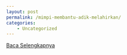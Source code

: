 ```yaml
---
layout: post
permalink: /mimpi-membantu-adik-melahirkan/
categories:
    - Uncategorized
---
```


[Baca Selengkapnya](/07)